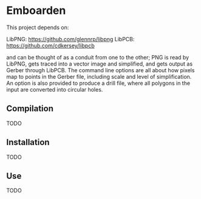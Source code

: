 Emboarden
=========

This project depends on:

  LibPNG: https://github.com/glennrp/libpng
  LibPCB: https://github.com/cdkersey/libpcb

and can be thought of as a conduit from one to the other; PNG is read by
LibPNG, gets traced into a vector image and simplified, and gets output as
Gerber through LibPCB. The command line options are all about how pixels map to
points in the Gerber file, including scale and level of simplification. An
option is also provided to produce a drill file, where all polygons in the input are converted into circular holes.

Compilation
-----------

TODO

Installation
------------

TODO

Use
---

TODO
